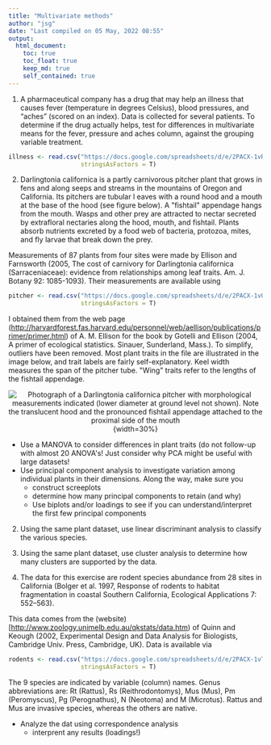 ```yaml
---
title: "Multivariate methods"
author: "jsg"
date: "Last compiled on 05 May, 2022 08:55"
output:
  html_document:
    toc: true
    toc_float: true
    keep_md: true
    self_contained: true
---
```





1. A pharmaceutical company has a drug that may help an illness that causes 
fever (temperature in degrees Celsius), blood pressures, and “aches” (scored on an
index).  Data is collected for several patients. To determine if the drug actually 
helps, test for differences in multivariate means for the fever, 
pressure and aches column,
against the grouping variable treatment.


```r
illness <- read.csv("https://docs.google.com/spreadsheets/d/e/2PACX-1vRlcjpU0XHfXF1WId1C5ZYX0YdY53KI9Nv91_tNCMj4z4iTjr-XMW1L_Ln8j3ahk5GUPZy4kGzSlA96/pub?gid=1322236994&single=true&output=csv",
                    stringsAsFactors = T)
```

2. Darlingtonia californica is a partly carnivorous pitcher plant that grows in 
fens and along seeps and
streams in the mountains of Oregon and California. Its pitchers are tubular l
eaves with a round hood and
a mouth at the base of the hood (see figure below). A "fishtail" appendage 
hangs from the mouth.
Wasps and other prey are attracted to nectar secreted by extrafloral nectaries 
along the hood, mouth,
and fishtail. Plants absorb nutrients excreted by a food web of bacteria, 
protozoa, mites, and fly larvae
that break down the prey. 

Measurements of 87 plants from four sites were made by Ellison and Farnsworth 
(2005, The cost of
carnivory for Darlingtonia californica (Sarraceniaceae): evidence from 
relationships among leaf traits.
Am. J. Botany 92: 1085-1093). Their measurements are available using



```r
pitcher <- read.csv("https://docs.google.com/spreadsheets/d/e/2PACX-1vQZf2mS4NmfBUUsn7lY2RTpuVjuWvRYN4MdLNt2XdS4WepolrxvWCKBI5diKBMWPLhdbEGwP-hfWOnz/pub?gid=1427497144&single=true&output=csv",
                    stringsAsFactors = T)
```

I obtained them from the web page
(http://harvardforest.fas.harvard.edu/personnel/web/aellison/publications/primer/primer.html)
of A. M. Ellison for the book by Gotelli and Ellison (2004, A primer of ecological 
statistics. Sinauer,
Sunderland, Mass.). To simplify, outliers have been removed. Most plant traits 
in the file are illustrated in the image below, and trait labels are fairly 
self-explanatory. Keel width measures the span of the
pitcher tube. "Wing" traits refer to the lengths of the fishtail appendage.

<center>


![Photograph of a *Darlingtonia californica* pitcher with morphological 
measurements indicated (lower diameter at ground level not shown). Note the 
translucent hood and the pronounced fishtail appendage attached to the proximal 
side of the mouth](https://bsapubs.onlinelibrary.wiley.com/cms/asset/1258a675-69f2-4bca-80de-d76ed9c43c47/ajb21085-fig-0001-m.jpg){width=30%}

</center>

* Use a MANOVA to consider differences in plant traits (do not follow-up with 
almost 20 ANOVA's! Just consider why PCA might be useful with large datasets!
* Use principal component analysis to investigate variation among
individual plants in their dimensions. Along the way, make sure you
  * construct screeplots
  * determine how many principal components to retain (and why)
  * Use biplots and/or loadings to see if you can understand/interpret the 
  first few principal components
  
2. Using the same plant dataset, use linear discriminant analysis to classify the 
various species.

3.  Using the same plant dataset, use cluster analysis to determine how many 
clusters are supported by the data.
  
4. The data for this exercise are rodent species abundance from 28 sites
in California (Bolger et al. 1997, Response of rodents to habitat fragmentation 
in coastal Southern
California, Ecological Applications 7: 552–563). 


This data comes from the (website)[http://www.zoology.unimelb.edu.au/qkstats/data.htm) of Quinn and Keough (2002, Experimental
Design and Data Analysis for Biologists, Cambridge Univ. Press, Cambridge, UK). Data
is available via


```r
rodents <- read.csv("https://docs.google.com/spreadsheets/d/e/2PACX-1vTLRwuI1cQ61RZOVJFwi0jhO85fonqR7oZHzy_9A5fVwxuZQ2A6iBnlLG2Z-33rwNnycqNUUh1_XuMU/pub?gid=1403553505&single=true&output=csv", 
                    stringsAsFactors = T)
```

The 9 species are indicated by variable (column) names. Genus abbreviations are: Rt (Rattus), Rs
(Reithrodontomys), Mus (Mus), Pm (Peromyscus), Pg (Perognathus), N (Neotoma) and M (Microtus).
Rattus and Mus are invasive species, whereas the others are native.

* Analyze the dat using correspondence analysis
  * interprent any results (loadings!)



